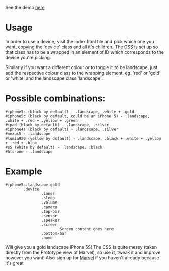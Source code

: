See the demo [here](http://marvelapp.github.io/devices.css/)

# Usage
In order to use a device, visit the index.html file and pick which one you want, copying the 'device' class
and all it's children. The CSS is set up so that class has to be a wrapped in an element of ID which
corresponds to the device you're picking.

Similarly if you want a different colour or to toggle it to be landscape, just add the respective colour
class to the wrapping element, eg. 'red' or 'gold' or 'white' and the landscape class 'landscape':

# Possible combinations:
```
#iphone5s (black by default) - .landscape, .white + .gold
#iphone5c (black by default, could be an iPhone 5) - .landscape, .white + .red + .yellow + .green
#ipad (black by default) - .landscape, .silver
#iphone4s (black by default) - .landscape, .silver
#nexus5 - .landscape
#lumia920 (yellow by default) - .landscape, .black + .white + .yellow + .red + .blue
#s5 (white by default) - .landscape, .black
#htc-one - .landscape
```

# Example
```
#iphone5s.landscape.gold
        .device
                .inner
                .sleep
                .volume
                .camera
                .top-bar
                .sensor
                .speaker
                .screen
                        Screen content goes here
                .bottom-bar
                .home
```

Will give you a gold landscape iPhone 5S! The CSS is quite messy (taken directly from the Prototype view of Marvel),
so use it, tweak it and improve however you want! Also sign up for [Marvel](http://marvelapp.com) if you haven't already because it's great
